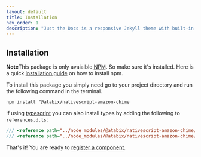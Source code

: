 ```yaml
---
layout: default
title: Installation
nav_order: 1
description: "Just the Docs is a responsive Jekyll theme with built-in search that is easily customizable and hosted on GitHub Pages."
---
```


## Installation

<div class="note">
<b class="label">Note</b>This package is only avaialble <abbr title="Node Package Manager">NPM</abbr>. So make sure it's installed. Here is a quick <a href="https://docs.npmjs.com/downloading-and-installing-node-js-and-npm" target="_blank">installation guide</a> on how to install npm.
</div>

To install this package you simply need go to your project directory and run the following command in the terminal.

`npm install "@atabix/nativescript-amazon-chime`

if using [typescript](https://www.typescriptlang.org/ "typescript") you can also install types by adding the following to `references.d.ts`:

```js
/// <reference path="../node_modules/@atabix/nativescript-amazon-chime/platforms/ios/objc!AmazonChimeSDK.d.ts" />
/// <reference path="../node_modules/@atabix/nativescript-amazon-chime/platforms/android/android-amazon-chime-sdk.d.ts" />
```

That's it! You are ready to [register a component](/docs/getting-started/component-registration/).


